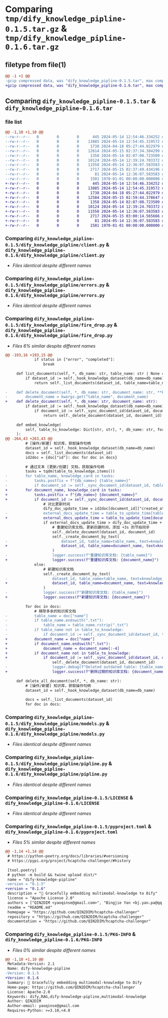 # Comparing `tmp/dify_knowledge_pipline-0.1.5.tar.gz` & `tmp/dify_knowledge_pipline-0.1.6.tar.gz`

## filetype from file(1)

```diff
@@ -1 +1 @@
-gzip compressed data, was "dify_knowledge_pipline-0.1.5.tar", max compression
+gzip compressed data, was "dify_knowledge_pipline-0.1.6.tar", max compression
```

## Comparing `dify_knowledge_pipline-0.1.5.tar` & `dify_knowledge_pipline-0.1.6.tar`

### file list

```diff
@@ -1,10 +1,10 @@
--rw-r--r--   0        0        0      445 2024-05-14 12:54:46.334252 dify_knowledge_pipline-0.1.5/dify_knowledge_pipline/__init__.py
--rw-r--r--   0        0        0    13885 2024-05-14 12:54:45.319572 dify_knowledge_pipline-0.1.5/dify_knowledge_pipline/client.py
--rw-r--r--   0        0        0     1738 2024-04-18 05:27:44.022979 dify_knowledge_pipline-0.1.5/dify_knowledge_pipline/errors.py
--rw-r--r--   0        0        0    12614 2024-05-15 02:37:34.384299 dify_knowledge_pipline-0.1.5/dify_knowledge_pipline/fire_drop.py
--rw-r--r--   0        0        0     1358 2024-05-14 02:07:08.723509 dify_knowledge_pipline-0.1.5/dify_knowledge_pipline/models.py
--rw-r--r--   0        0        0    10124 2024-05-14 12:39:24.703372 dify_knowledge_pipline-0.1.5/dify_knowledge_pipline/pipline.py
--rw-r--r--   0        0        0    11558 2024-05-14 12:36:07.583583 dify_knowledge_pipline-0.1.5/LICENSE
--rw-r--r--   0        0        0     2717 2024-05-15 02:37:49.434196 dify_knowledge_pipline-0.1.5/pyproject.toml
--rw-r--r--   0        0        0       81 2024-05-14 12:36:07.583583 dify_knowledge_pipline-0.1.5/README.md
--rw-r--r--   0        0        0     1501 1970-01-01 00:00:00.000000 dify_knowledge_pipline-0.1.5/PKG-INFO
+-rw-r--r--   0        0        0      445 2024-05-14 12:54:46.334252 dify_knowledge_pipline-0.1.6/dify_knowledge_pipline/__init__.py
+-rw-r--r--   0        0        0    13885 2024-05-14 12:54:45.319572 dify_knowledge_pipline-0.1.6/dify_knowledge_pipline/client.py
+-rw-r--r--   0        0        0     1738 2024-04-18 05:27:44.022979 dify_knowledge_pipline-0.1.6/dify_knowledge_pipline/errors.py
+-rw-r--r--   0        0        0    12584 2024-05-15 02:59:44.378647 dify_knowledge_pipline-0.1.6/dify_knowledge_pipline/fire_drop.py
+-rw-r--r--   0        0        0     1358 2024-05-14 02:07:08.723509 dify_knowledge_pipline-0.1.6/dify_knowledge_pipline/models.py
+-rw-r--r--   0        0        0    10124 2024-05-14 12:39:24.703372 dify_knowledge_pipline-0.1.6/dify_knowledge_pipline/pipline.py
+-rw-r--r--   0        0        0    11558 2024-05-14 12:36:07.583583 dify_knowledge_pipline-0.1.6/LICENSE
+-rw-r--r--   0        0        0     2717 2024-05-15 03:00:14.565666 dify_knowledge_pipline-0.1.6/pyproject.toml
+-rw-r--r--   0        0        0       81 2024-05-14 12:36:07.583583 dify_knowledge_pipline-0.1.6/README.md
+-rw-r--r--   0        0        0     1501 1970-01-01 00:00:00.000000 dify_knowledge_pipline-0.1.6/PKG-INFO
```

### Comparing `dify_knowledge_pipline-0.1.5/dify_knowledge_pipline/client.py` & `dify_knowledge_pipline-0.1.6/dify_knowledge_pipline/client.py`

 * *Files identical despite different names*

### Comparing `dify_knowledge_pipline-0.1.5/dify_knowledge_pipline/errors.py` & `dify_knowledge_pipline-0.1.6/dify_knowledge_pipline/errors.py`

 * *Files identical despite different names*

### Comparing `dify_knowledge_pipline-0.1.5/dify_knowledge_pipline/fire_drop.py` & `dify_knowledge_pipline-0.1.6/dify_knowledge_pipline/fire_drop.py`

 * *Files 6% similar despite different names*

```diff
@@ -193,16 +193,15 @@
             if status in ["error", "completed"]:
                 break
 
     def list_documents(self, *, db_name: str, table_name: str | None = None):
         if dataset_id := self._hook_knowledge_dataset(db_name=db_name):
             return self._list_documents(dataset_id, table_name=table_name)
 
-    def delete_document(self, *, db_name: str, document_name: str, **kwargs):
-        document_name = kwargs.get("table_name", document_name)
+    def delete_document(self, *, db_name: str, document_name: str):
         if dataset_id := self._hook_knowledge_dataset(db_name=db_name):
             if document_id := self._sync_document_id(dataset_id, document_name):
                 return self._delete_document(dataset_id, document_id)
 
     def embed_knowledge(
         self, table_to_knowledge: Dict[str, str], *, db_name: str, force_override: bool = False
     ):
@@ -264,43 +263,43 @@
         # [操作/新建] 知识库，获取操作句柄
         dataset_id = self._hook_knowledge_dataset(db_name=db_name)
         docs = self._list_documents(dataset_id)
         id2doc = {doc["id"]: doc for doc in docs}
 
         # 通过文本 [更新/创建] 文档，获取操作句柄
         tasks = tqdm(table_to_knowledge.items())
-        for table_name, knowledge_card in tasks:
-            tasks.postfix = f"{db_name=} {table_name=}"
-            if document_id := self._sync_document_id(dataset_id, table_name):
+        for document_name, knowledge_card in tasks:
+            tasks.postfix = f"{db_name=} {document_name=}"
+            if document_id := self._sync_document_id(dataset_id, document_name):
                 # 对比更新时间
                 dify_doc_update_time = id2doc[document_id]["created_at"]
-                external_docs_update_time = table_to_update_time[table_name]
+                external_docs_update_time = table_to_update_time[document_name]
                 if external_docs_update_time > dify_doc_update_time + 3:
                     # 重建知识库文档，更新创建时间，添加 +3s 的节拍同步
                     self._delete_document(dataset_id, document_id)
                     self._create_document_by_text(
-                        dataset_id, table_name=table_name, text=knowledge_card
+                        dataset_id, table_name=document_name, text=knowledge_card
                     )
-                    logger.success(f"重建知识库文档: {table_name}")
+                    logger.success(f"重建知识库文档: {document_name}")
             else:
                 # 新建知识库文档
                 self._create_document_by_text(
-                    dataset_id, table_name=table_name, text=knowledge_card
+                    dataset_id, table_name=document_name, text=knowledge_card
                 )
-                logger.success(f"新建知识库文档: {table_name}")
+                logger.success(f"新建知识库文档: {document_name}")
 
         for doc in docs:
             # 移除多余的知识库文档
-            table_name = doc["name"]
-            if table_name.endswith(".txt"):
-                table_name = table_name.rstrip(".txt")
-            if table_name not in table_to_knowledge:
-                if document_id := self._sync_document_id(dataset_id, table_name):
+            document_name = doc["name"]
+            if document_name.endswith(".txt"):
+                document_name = document_name[:-4]
+            if document_name not in table_to_knowledge:
+                if document_id := self._sync_document_id(dataset_id, document_name):
                     self._delete_document(dataset_id, document_id)
-                    logger.debug(f"Deleted outdated table: {table_name}")
+                    logger.success(f"删除过期的知识库文档: {document_name}")
 
     def delete_all_document(self, *, db_name: str):
         # [操作/新建] 知识库，获取操作句柄
         dataset_id = self._hook_knowledge_dataset(db_name=db_name)
 
         docs = self._list_documents(dataset_id)
         for doc in docs:
```

### Comparing `dify_knowledge_pipline-0.1.5/dify_knowledge_pipline/models.py` & `dify_knowledge_pipline-0.1.6/dify_knowledge_pipline/models.py`

 * *Files identical despite different names*

### Comparing `dify_knowledge_pipline-0.1.5/dify_knowledge_pipline/pipline.py` & `dify_knowledge_pipline-0.1.6/dify_knowledge_pipline/pipline.py`

 * *Files identical despite different names*

### Comparing `dify_knowledge_pipline-0.1.5/LICENSE` & `dify_knowledge_pipline-0.1.6/LICENSE`

 * *Files identical despite different names*

### Comparing `dify_knowledge_pipline-0.1.5/pyproject.toml` & `dify_knowledge_pipline-0.1.6/pyproject.toml`

 * *Files 5% similar despite different names*

```diff
@@ -1,14 +1,14 @@
 # https://python-poetry.org/docs/libraries/#versioning
 # https://pypi.org/project/hcaptcha-challenger/#history
 
 [tool.poetry]
 # python -m build && twine upload dist/*
 name = "dify-knowledge-pipline"
-version = "0.1.5"
+version = "0.1.6"
 description = "🥂 Gracefully embedding multimodal-knowledge to Dify"
 license = "Apache License 2.0"
 authors = ["QIN2DIM <yaoqinse@gmail.com>", "Bingjie Yan <bj.yan.pa@qq.com>"]
 readme = "README.md"
 homepage = "https://github.com/QIN2DIM/hcaptcha-challenger"
 repository = "https://github.com/QIN2DIM/hcaptcha-challenger"
 documentation = "https://github.com/QIN2DIM/hcaptcha-challenger"
```

### Comparing `dify_knowledge_pipline-0.1.5/PKG-INFO` & `dify_knowledge_pipline-0.1.6/PKG-INFO`

 * *Files 0% similar despite different names*

```diff
@@ -1,10 +1,10 @@
 Metadata-Version: 2.1
 Name: dify-knowledge-pipline
-Version: 0.1.5
+Version: 0.1.6
 Summary: 🥂 Gracefully embedding multimodal-knowledge to Dify
 Home-page: https://github.com/QIN2DIM/hcaptcha-challenger
 License: Apache-2.0
 Keywords: dify,RAG,dify-knowledge-pipline,multimodal-knowledge
 Author: QIN2DIM
 Author-email: yaoqinse@gmail.com
 Requires-Python: >=3.10,<4.0
```

